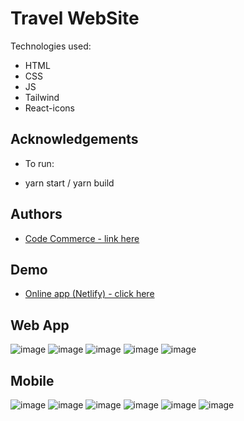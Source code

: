 # Travel WebSite

Technologies used:

- HTML
- CSS
- JS
- Tailwind
- React-icons

## Acknowledgements

- To run:

- yarn start / yarn build

## Authors

- [ Code Commerce - link here ](https://www.youtube.com/watch?v=gXdHvoWvViQ)

## Demo

- [Online app (Netlify) - click here](https://resilient-pavlova-744626.netlify.app/)

## Web App

![image](https://user-images.githubusercontent.com/63982700/210182212-9afd47f4-b301-4e51-bb0b-13288db6531c.png)
![image](https://user-images.githubusercontent.com/63982700/210182214-69eaf13a-9102-4751-bc88-ca98e95d9516.png)
![image](https://user-images.githubusercontent.com/63982700/210182217-f00ff304-d6dd-407f-a7d2-8452b90fac5a.png)
![image](https://user-images.githubusercontent.com/63982700/210182221-9563dfbc-cc96-400b-805c-87e2276ee84b.png)
![image](https://user-images.githubusercontent.com/63982700/210182226-891e1f05-364c-4a27-af97-c82fce45c06a.png)

## Mobile

![image](https://user-images.githubusercontent.com/63982700/210182231-a0204437-56fa-444f-8094-953a2b509ac1.png)
![image](https://user-images.githubusercontent.com/63982700/210182233-9b33308f-2088-4d4a-92d1-9ef0555f9ca8.png)
![image](https://user-images.githubusercontent.com/63982700/210182237-ce8eebe1-79f7-49fb-b82f-5c7ba4ba47be.png)
![image](https://user-images.githubusercontent.com/63982700/210182243-e02297a4-aec5-4582-8801-b4b74284a1e4.png)
![image](https://user-images.githubusercontent.com/63982700/210182255-630eaa9e-4331-4b60-a888-d6f4449a084e.png)
![image](https://user-images.githubusercontent.com/63982700/210182257-66f18268-a35f-49f3-a635-f1bebb8229c6.png)
